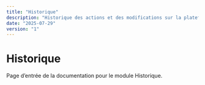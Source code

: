 ```yaml
---
title: "Historique"
description: "Historique des actions et des modifications sur la plateforme"
date: "2025-07-29"
version: "1"
---
```


# Historique

Page d’entrée de la documentation pour le module Historique.